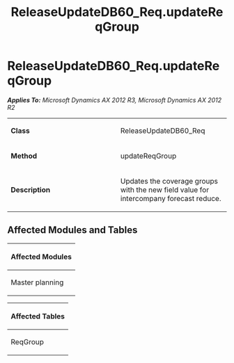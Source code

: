﻿---
title: ReleaseUpdateDB60_Req.updateReqGroup
TOCTitle: ReleaseUpdateDB60_Req.updateReqGroup
ms:assetid: 066abbb4-b2d7-8b36-5fb0-51b1f5fcc645
ms:mtpsurl: https://msdn.microsoft.com/en-us/library/JJ684742(v=AX.60)
ms:contentKeyID: 49706438
ms.date: 05/18/2015
mtps_version: v=AX.60
---

# ReleaseUpdateDB60\_Req.updateReqGroup 


_**Applies To:** Microsoft Dynamics AX 2012 R3, Microsoft Dynamics AX 2012 R2_

<table>
<colgroup>
<col style="width: 50%" />
<col style="width: 50%" />
</colgroup>
<tbody>
<tr class="odd">
<td><p><strong>Class</strong></p></td>
<td><p>ReleaseUpdateDB60_Req</p></td>
</tr>
<tr class="even">
<td><p><strong>Method</strong></p></td>
<td><p>updateReqGroup</p></td>
</tr>
<tr class="odd">
<td><p><strong>Description</strong></p></td>
<td><p>Updates the coverage groups with the new field value for intercompany forecast reduce.</p></td>
</tr>
</tbody>
</table>


## Affected Modules and Tables

<table>
<colgroup>
<col style="width: 100%" />
</colgroup>
<thead>
<tr class="header">
<th><p>Affected Modules</p></th>
</tr>
</thead>
<tbody>
<tr class="odd">
<td><p>Master planning</p></td>
</tr>
</tbody>
</table>


<table>
<colgroup>
<col style="width: 100%" />
</colgroup>
<thead>
<tr class="header">
<th><p>Affected Tables</p></th>
</tr>
</thead>
<tbody>
<tr class="odd">
<td><p>ReqGroup</p></td>
</tr>
</tbody>
</table>

  


